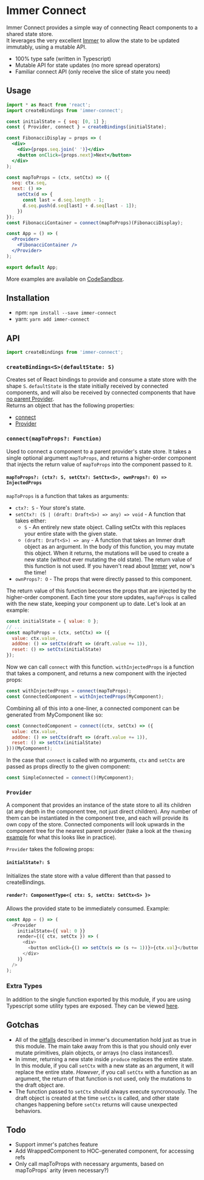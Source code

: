 # Immer Connect

Immer Connect provides a simple way of connecting React components to a shared state store.  
It leverages the very excellent [Immer](https://github.com/mweststrate/immer) to allow the state to be updated immutably, using a mutable API.

- 100% type safe (written in Typescript)
- Mutable API for state updates (no more spread operators)
- Familiar connect API (only receive the slice of state you need)

## Usage

```jsx
import * as React from 'react';
import createBindings from 'immer-connect';

const initialState = { seq: [0, 1] };
const { Provider, connect } = createBindings(initialState);

const FibonacciDisplay = props => (
  <div>
    <div>{props.seq.join(' ')}</div>
    <button onClick={props.next}>Next</button>
  </div>
);

const mapToProps = (ctx, setCtx) => ({
  seq: ctx.seq,
  next: () =>
    setCtx(d => {
      const last = d.seq.length - 1;
      d.seq.push(d.seq[last] + d.seq[last - 1]);
    })
});
const FibonacciContainer = connect(mapToProps)(FibonacciDisplay);

const App = () => (
  <Provider>
    <FibonacciContainer />
  </Provider>
);

export default App;
```

More examples are available on [CodeSandbox](https://codesandbox.io/s/github/Shurelia/immer-connect/tree/master/examples/basic-usage).

## Installation

- npm: `npm install --save immer-connect`
- yarn: `yarn add immer-connect`

## API

```js
import createBindings from 'immer-connect';
```

### `createBindings<S>(defaultState: S)`

Creates set of React bindings to provide and consume a state store with the shape `S`. `defaultState` is the state initially received by connected components, and will also be received by connected components that have [no parent Provider](https://reactjs.org/docs/context.html#reactcreatecontext).  
Returns an object that has the following properties:

- [connect](#connect)
- [Provider](#Provider)

### `connect(mapToProps?: Function)`

Used to connect a component to a parent provider's state store. It takes a single optional argument `mapToProps`, and returns a higher-order component that injects the return value of `mapToProps` into the component passed to it.

#### `mapToProps?: (ctx?: S, setCtx?: SetCtx<S>, ownProps?: O) => InjectedProps`

`mapToProps` is a function that takes as arguments:

- `ctx?: S` - Your store's state.
- `setCtx?: (S | (draft: Draft<S>) => any) => void` - A function that takes either:
  - `S` - An entirely new state object. Calling setCtx with this replaces your entire state with the given state.
  - `(draft: Draft<S>) => any` - A function that takes an Immer draft object as an argument. In the body of this function, you may mutate this object. When it returns, the mutations will be used to create a new state (without ever mutating the old state). The return value of this function is not used. If you haven't read about [Immer](https://github.com/mweststrate/immer) yet, now's the time!
- `ownProps?: O` - The props that were directly passed to this component.

The return value of this function becomes the props that are injected by the higher-order component. Each time your store updates, `mapToProps` is called with the new state, keeping your component up to date. Let's look at an example:

```js
const initialState = { value: 0 };
// ...
const mapToProps = (ctx, setCtx) => ({
  value: ctx.value,
  addOne: () => setCtx(draft => (draft.value += 1)),
  reset: () => setCtx(initialState)
});
```

Now we can call `connect` with this function. `withInjectedProps` is a function that takes a component, and returns a new component with the injected props:

```js
const withInjectedProps = connect(mapToProps);
const ConnectedComponent = withInjectedProps(MyComponent);
```

Combining all of this into a one-liner, a connected component can be generated from MyComponent like so:

```js
const ConnectedComponent = connect((ctx, setCtx) => ({
  value: ctx.value,
  addOne: () => setCtx(draft => (draft.value += 1)),
  reset: () => setCtx(initialState)
}))(MyComponent);
```

In the case that `connect` is called with no arguments, `ctx` and `setCtx` are passed as props directly to the given component:

```js
const SimpleConnected = connect()(MyComponent);
```

### `Provider`

A component that provides an instance of the state store to all its children (at any depth in the component tree, not just direct children). Any number of them can be instantiated in the component tree, and each will provide its own copy of the store. Connected components will look upwards in the component tree for the nearest parent provider (take a look at the `theming` [example](https://codesandbox.io/s/github/Shurelia/immer-connect/tree/master/examples/basic-usage) for what this looks like in practice).

`Provider` takes the following props:

#### `initialState?: S`

Initializes the state store with a value different than that passed to createBindings.

#### `render?: ComponentType<{ ctx: S, setCtx: SetCtx<S> }>`

Allows the provided state to be immediately consumed. Example:

```js
const App = () => (
  <Provider
    initialState={{ val: 0 }}
    render={({ ctx, setCtx }) => (
      <div>
        <button onClick={() => setCtx(s => (s += 1))}>{ctx.val}</button>
      </div>
    )}
  />
);
```

### Extra Types

In addition to the single function exported by this module, if you are using Typescript some utility types are exposed. They can be viewed [here](src/types.ts).

## Gotchas

- All of the [pitfalls](https://github.com/mweststrate/immer#pitfalls) described in immer's documentation hold just as true in this module. The main take away from this is that you should only ever mutate primitives, plain objects, or arrays (no class instances!).
- In immer, returning a new state inside `produce` replaces the entire state. In this module, if you call `setCtx` with a new state as an argument, it will replace the entire state. _However_, if you call `setCtx` with a function as an argument, the return of that function is not used, only the mutations to the draft object are.
- The function passed to `setCtx` should always execute syncronously. The draft object is created at the time `setCtx` is called, and other state changes happening before `setCtx` returns will cause unexpected behaviors.

## Todo

- Support immer's patches feature
- Add WrappedComponent to HOC-generated component, for accessing refs
- Only call mapToProps with necessary arguments, based on mapToProps` arity (even necessary?)
